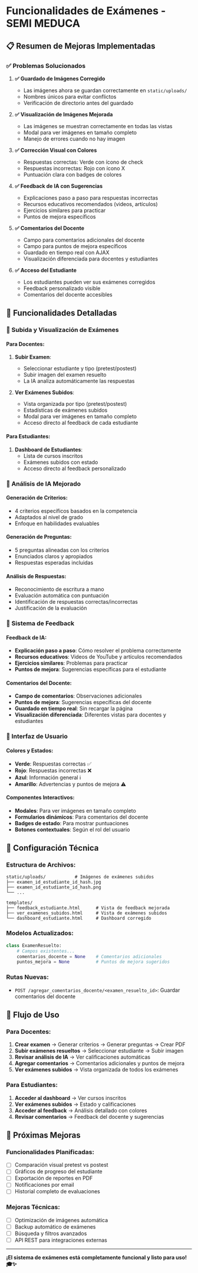 # Funcionalidades de Exámenes - SEMI MEDUCA

## 📋 Resumen de Mejoras Implementadas

### ✅ Problemas Solucionados

1. **✅ Guardado de Imágenes Corregido**
   - Las imágenes ahora se guardan correctamente en `static/uploads/`
   - Nombres únicos para evitar conflictos
   - Verificación de directorio antes del guardado

2. **✅ Visualización de Imágenes Mejorada**
   - Las imágenes se muestran correctamente en todas las vistas
   - Modal para ver imágenes en tamaño completo
   - Manejo de errores cuando no hay imagen

3. **✅ Corrección Visual con Colores**
   - Respuestas correctas: Verde con ícono de check
   - Respuestas incorrectas: Rojo con ícono X
   - Puntuación clara con badges de colores

4. **✅ Feedback de IA con Sugerencias**
   - Explicaciones paso a paso para respuestas incorrectas
   - Recursos educativos recomendados (videos, artículos)
   - Ejercicios similares para practicar
   - Puntos de mejora específicos

5. **✅ Comentarios del Docente**
   - Campo para comentarios adicionales del docente
   - Campo para puntos de mejora específicos
   - Guardado en tiempo real con AJAX
   - Visualización diferenciada para docentes y estudiantes

6. **✅ Acceso del Estudiante**
   - Los estudiantes pueden ver sus exámenes corregidos
   - Feedback personalizado visible
   - Comentarios del docente accesibles

## 🎯 Funcionalidades Detalladas

### 📸 Subida y Visualización de Exámenes

#### Para Docentes:
1. **Subir Examen**: 
   - Seleccionar estudiante y tipo (pretest/postest)
   - Subir imagen del examen resuelto
   - La IA analiza automáticamente las respuestas

2. **Ver Exámenes Subidos**:
   - Vista organizada por tipo (pretest/postest)
   - Estadísticas de exámenes subidos
   - Modal para ver imágenes en tamaño completo
   - Acceso directo al feedback de cada estudiante

#### Para Estudiantes:
1. **Dashboard de Estudiantes**:
   - Lista de cursos inscritos
   - Exámenes subidos con estado
   - Acceso directo al feedback personalizado

### 🧠 Análisis de IA Mejorado

#### Generación de Criterios:
- 4 criterios específicos basados en la competencia
- Adaptados al nivel de grado
- Enfoque en habilidades evaluables

#### Generación de Preguntas:
- 5 preguntas alineadas con los criterios
- Enunciados claros y apropiados
- Respuestas esperadas incluidas

#### Análisis de Respuestas:
- Reconocimiento de escritura a mano
- Evaluación automática con puntuación
- Identificación de respuestas correctas/incorrectas
- Justificación de la evaluación

### 💬 Sistema de Feedback

#### Feedback de IA:
- **Explicación paso a paso**: Cómo resolver el problema correctamente
- **Recursos educativos**: Videos de YouTube y artículos recomendados
- **Ejercicios similares**: Problemas para practicar
- **Puntos de mejora**: Sugerencias específicas para el estudiante

#### Comentarios del Docente:
- **Campo de comentarios**: Observaciones adicionales
- **Puntos de mejora**: Sugerencias específicas del docente
- **Guardado en tiempo real**: Sin recargar la página
- **Visualización diferenciada**: Diferentes vistas para docentes y estudiantes

### 🎨 Interfaz de Usuario

#### Colores y Estados:
- **Verde**: Respuestas correctas ✅
- **Rojo**: Respuestas incorrectas ❌
- **Azul**: Información general ℹ️
- **Amarillo**: Advertencias y puntos de mejora ⚠️

#### Componentes Interactivos:
- **Modales**: Para ver imágenes en tamaño completo
- **Formularios dinámicos**: Para comentarios del docente
- **Badges de estado**: Para mostrar puntuaciones
- **Botones contextuales**: Según el rol del usuario

## 🔧 Configuración Técnica

### Estructura de Archivos:
```
static/uploads/           # Imágenes de exámenes subidos
├── examen_id_estudiante_id_hash.jpg
├── examen_id_estudiante_id_hash.png
└── ...

templates/
├── feedback_estudiante.html      # Vista de feedback mejorada
├── ver_examenes_subidos.html     # Vista de exámenes subidos
└── dashboard_estudiante.html     # Dashboard corregido
```

### Modelos Actualizados:
```python
class ExamenResuelto:
    # Campos existentes...
    comentarios_docente = None    # Comentarios adicionales
    puntos_mejora = None          # Puntos de mejora sugeridos
```

### Rutas Nuevas:
- `POST /agregar_comentarios_docente/<examen_resuelto_id>`: Guardar comentarios del docente

## 📱 Flujo de Uso

### Para Docentes:
1. **Crear examen** → Generar criterios → Generar preguntas → Crear PDF
2. **Subir exámenes resueltos** → Seleccionar estudiante → Subir imagen
3. **Revisar análisis de IA** → Ver calificaciones automáticas
4. **Agregar comentarios** → Comentarios adicionales y puntos de mejora
5. **Ver exámenes subidos** → Vista organizada de todos los exámenes

### Para Estudiantes:
1. **Acceder al dashboard** → Ver cursos inscritos
2. **Ver exámenes subidos** → Estado y calificaciones
3. **Acceder al feedback** → Análisis detallado con colores
4. **Revisar comentarios** → Feedback del docente y sugerencias

## 🚀 Próximas Mejoras

### Funcionalidades Planificadas:
- [ ] Comparación visual pretest vs postest
- [ ] Gráficos de progreso del estudiante
- [ ] Exportación de reportes en PDF
- [ ] Notificaciones por email
- [ ] Historial completo de evaluaciones

### Mejoras Técnicas:
- [ ] Optimización de imágenes automática
- [ ] Backup automático de exámenes
- [ ] Búsqueda y filtros avanzados
- [ ] API REST para integraciones externas

---

**¡El sistema de exámenes está completamente funcional y listo para uso! 🎓✨**
